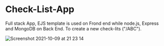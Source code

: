 

# Check-List-App
Full stack App, EJS template is used on Frond end while node.js, Express and MongoDB on Back End. 
To create a new check-lits ("/ABC").


![Screenshot 2021-10-09 at 21 23 14](https://user-images.githubusercontent.com/77799634/136670078-bc605a28-b974-4b1c-b908-74db89133b5a.jpeg)
